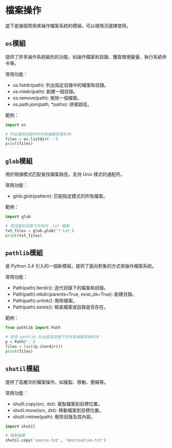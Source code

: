 # 檔案操作

底下是幾個常用來操作檔案系統的模組，可以視情況選擇使用。

## `os`模組

提供了許多操作系統級別的功能，如操作檔案和目錄、獲取環境變量、執行系統命令等。

常用功能：
* os.listdir(path): 列出指定目錄中的檔案和目錄。
* os.mkdir(path): 創建一個目錄。
* os.remove(path): 刪除一個檔案。
* os.path.join(path, *paths): 拼接路徑。

範例：
```python
import os

# 列出當前目錄中的所有檔案和資料夾
files = os.listdir('.')
print(files)
```

## `glob`模組

用於根據模式匹配查找檔案路徑，支持 Unix 樣式的通配符。

常用功能：
* glob.glob(pattern): 匹配指定模式的所有檔案。

範例：
```python
import glob

# 查找當前目錄下所有的 .txt 檔案
txt_files = glob.glob('*.txt')
print(txt_files)
```

## `pathlib`模組

是 Python 3.4 引入的一個新模組，提供了面向對象的方式來操作檔案系統。

常用功能：

* Path(path).iterdir(): 迭代目錄下的檔案和目錄。
* Path(path).mkdir(parents=True, exist_ok=True): 創建目錄。
* Path(path).unlink(): 刪除檔案。
* Path(path).exists(): 檢查檔案或目錄是否存在。

範例：
```python
from pathlib import Path

# 使用 pathlib 列出當前目錄下的所有檔案和資料夾
p = Path('.')
files = list(p.iterdir())
print(files)
```


## `shutil`模組

提供了高層次的檔案操作，如複製、移動、壓縮等。

常用功能：
* shutil.copy(src, dst): 複製檔案到目標位置。
* shutil.move(src, dst): 移動檔案到目標位置。
* shutil.rmtree(path): 刪除目錄及其內容。

```python
import shutil

# 複製檔案
shutil.copy('source.txt', 'destination.txt')
```

